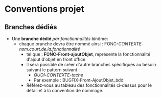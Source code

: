  # Conventions projet
 
 ## Branches dédiés
 * Une **branche dédié** _par fonctionnalités_ binôme:
   * chaque branche devra être nommé ainsi : FONC-_CONTEXTE_-_nom.court.de.la.fonctionnalité_
     * tel que : **FONC-Front-ajoutObjet**, représente la fonctionnalité d'ajout d'objet en front office.
     * Il sera possible de créer d'autre branches spécifiques au besoin suivant le pattern suivant :
          - _QUOI_-_CONTEXTE_-_tache_
          - Par exemple : BUGFIX-Front-AjoutObjet_bdd
     * Référez-vous au tableau des fonctionnalités ci-dessus pour le détail et à la convention de nommage.
